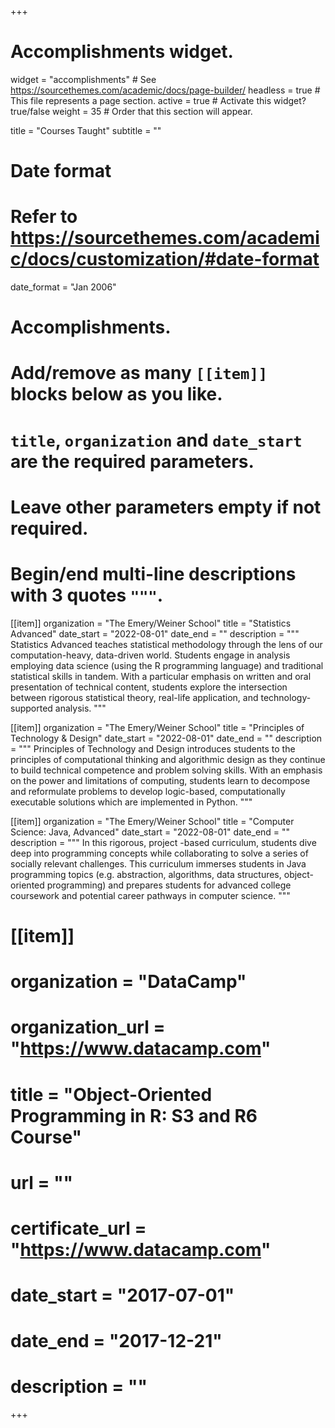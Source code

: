 +++
# Accomplishments widget.
widget = "accomplishments"  # See https://sourcethemes.com/academic/docs/page-builder/
headless = true  # This file represents a page section.
active = true  # Activate this widget? true/false
weight = 35  # Order that this section will appear.

title = "Courses Taught"
subtitle = ""

# Date format
#   Refer to https://sourcethemes.com/academic/docs/customization/#date-format
date_format = "Jan 2006"

# Accomplishments.
#   Add/remove as many `[[item]]` blocks below as you like.
#   `title`, `organization` and `date_start` are the required parameters.
#   Leave other parameters empty if not required.
#   Begin/end multi-line descriptions with 3 quotes `"""`.

[[item]]
  organization = "The Emery/Weiner School"
  title = "Statistics Advanced"
  date_start = "2022-08-01"
  date_end = ""
  description = """
  Statistics Advanced teaches statistical methodology through the lens of our computation-heavy, data-driven world. Students engage in analysis employing data science (using the R programming language) and traditional statistical skills in tandem. With a particular emphasis on written and oral presentation of technical content, students explore the intersection between rigorous statistical theory, real-life application, and technology-supported analysis.
  """

[[item]]
  organization = "The Emery/Weiner School"
  title = "Principles of Technology & Design"
  date_start = "2022-08-01"
  date_end = ""
  description = """
  Principles of Technology and Design introduces students to the principles of computational thinking and algorithmic design as they continue to build technical competence and problem solving skills. With an emphasis on the power and limitations of computing, students learn to decompose and reformulate problems to develop logic-based, computationally executable solutions which are implemented in Python.
  """
  
[[item]]
  organization = "The Emery/Weiner School"
  title = "Computer Science: Java, Advanced"
  date_start = "2022-08-01"
  date_end = ""
  description = """
  In this rigorous, project -based curriculum, students dive deep into programming concepts while collaborating to solve a series of socially relevant challenges. This curriculum immerses students in Java programming topics (e.g. abstraction, algorithms, data structures, object-oriented programming) and prepares students for advanced college coursework and potential career pathways in computer science.
  """
  
# [[item]]
#   organization = "DataCamp"
#   organization_url = "https://www.datacamp.com"
#   title = "Object-Oriented Programming in R: S3 and R6 Course"
#   url = ""
#   certificate_url = "https://www.datacamp.com"
#   date_start = "2017-07-01"
#   date_end = "2017-12-21"
#   description = ""

+++
